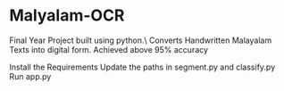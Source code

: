 # Malyalam-OCR
Final Year Project built using python.\\ 
Converts Handwritten Malayalam Texts into digital form. 
Achieved above 95% accuracy

Install the Requirements
Update the paths in segment.py and classify.py
Run app.py
